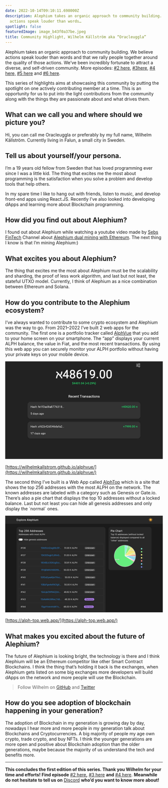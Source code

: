 ```yaml
---
date: 2022-10-14T09:10:11.698000Z
description: Alephium takes an organic approach to community building. We believe
  actions speak louder than words…
spotlight: false
featuredImage: image_b43f0a37be.jpeg
title: Community Highlight, Wilhelm Källström aka “Oracleuggla”
---
```

Alephium takes an organic approach to community building. We believe actions speak louder than words and that we rally people together around the quality of those actions. We’ve been incredibly fortunate to attract a diverse, and self-driven community. More episodes: [#2 here](/news/post/community-highlight-cgi-bin-c102cc106f19), [#3here](/news/post/community-highlight-3-digdug-48a7ec868504), [#4 here,](/news/post/community-highlight-4-montail-e24fd88882a0) [#5 here](/news/post/community-highlight-5-txn-71c4fd76ffe8) and [#6 here](/news/post/community-highlight-6-waldi-zkit-beats-37af1f6df3b8).

This series of highlights aims at showcasing this community by putting the spotlight on one actively contributing member at a time. This is an opportunity for us to put into the light contributions from the community along with the things they are passionate about and what drives them.

## What can we call you and where should we picture you?

Hi, you can call me Oracleuggla or preferably by my full name, Wilhelm Källström. Currently living in Falun, a small city in Sweden.

## Tell us about yourself/your persona.

I’m a 19 years old fellow from Sweden that has loved programming ever since I was a little kid. The thing that excites me the most about programming is the satisfaction when you solve a problem and develop tools that help others.

In my spare time I like to hang out with friends, listen to music, and develop front-end apps using React.JS. Recently I’ve also looked into developing dApps and learning more about Blockchain programming.

## How did you find out about Alephium?

I found out about Alephium while watching a youtube video made by [Sebs FinTech](https://www.youtube.com/c/SebsFinTechChannel) Channel about [Alephium dual mining with Ethereum](https://www.youtube.com/watch?v=-bFY1SvMqxc). The next thing I know is that I’m mining Alephium:)

## What excites you about Alephium?

The thing that excites me the most about Alephium must be the scalability and sharding, the proof of less work algorithm, and last but not least, the stateful UTXO model. Currently, I think of Alephium as a nice combination between Ethereum and Solana.

## How do you contribute to the Alephium ecosystem?

I’ve always wanted to contribute to some crypto ecosystem and Alephium was the way to go. From 2021–2022 I’ve built 2 web apps for the community. The first one is a portfolio tracker called [AlphVue](https://github.com/WilhelmKallstrom/alphvue) that you add to your home screen on your smartphone. The “app” displays your current ALPH balance, the value in Fiat, and the most recent transactions. By using this web app you can securely monitor your ALPH portfolio without having your private keys on your mobile device.

![](image_2477c9b4a7.jpeg)

[https://wilhelmkallstrom.github.io/alphvue/](https://wilhelmkallstrom.github.io/alphvue/)

The second thing I’ve built is a Web App called [AlphTop](https://github.com/WilhelmKallstrom/alph-top) which is a site that shows the top 256 addresses with the most ALPH on the network. The known addresses are labeled with a category such as Genesis or Gate.io. There’s also a pie chart that displays the top 10 addresses without a locked balance. Last but not least you can hide all genesis addresses and only display the ´normal´ ones.

![](image_096c6e340f.jpeg)

[https://alph-top.web.app/](https://alph-top.web.app/)

## What makes you excited about the future of Alephium?

The future of Alephium is looking bright, the technology is there and I think Alephium will be an Ethereum competitor like other Smart Contract Blockchains. I think the thing that’s holding it back is the exchanges, when Alephium gets listed on some big exchanges more developers will build dApps on the network and more people will use the Blockchain.

> Follow Wilhelm on [GitHub](https://github.com/wilhelmkallstrom) and [Twitter](https://twitter.com/03wilhelm)

## How do you see adoption of blockchain happening in your generation?

The adoption of Blockchain in my generation is growing day by day, nowadays I hear more and more people in my generation talk about Blockchains and Cryptocurrencies. A big majority of people my age own crypto, trade crypto, and buy NFTs. I think the younger generations are more open and positive about Blockchain adoption than the older generations, maybe because the majority of us understand the tech and benefits more.

---

**This concludes the first edition of this series. Thank you Wilhelm for your time and efforts! Find episode** [#2 here](/news/post/community-highlight-cgi-bin-c102cc106f19)**,** [#3 here](/news/post/community-highlight-3-digdug-48a7ec868504) **and** [#4 here](/news/post/community-highlight-4-montail-e24fd88882a0). **Meanwhile do not hesitate to tell us on** [Discord](https://discord.gg/JErgRBfRSB) **who’d you want to know more about!**
